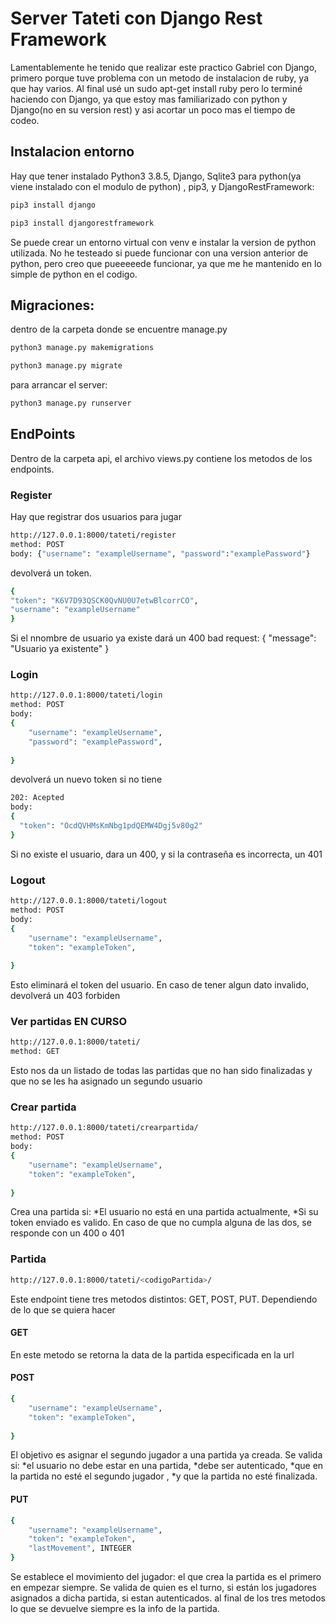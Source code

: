 # Server Tateti con Django Rest Framework

Lamentablemente he tenido que realizar este practico Gabriel con Django, primero porque tuve problema con un metodo de instalacion de ruby, ya que hay varios. Al final usé un sudo apt-get install ruby pero lo terminé haciendo con Django, ya que estoy mas familiarizado con python y Django(no en su version rest) y asi acortar un poco mas el tiempo de codeo. 

## Instalacion entorno

Hay que tener instalado Python3 3.8.5, Django, Sqlite3 para python(ya viene instalado con el modulo de python) , pip3, y DjangoRestFramework: 
```bash 
pip3 install django
```

```bash 
pip3 install djangorestframework
```


Se puede crear un entorno virtual con venv e instalar la version de python utilizada. No he testeado si puede funcionar con una version anterior de python, pero creo que pueeeeede funcionar, ya que me he mantenido en lo simple de python en el codigo.

## Migraciones:
dentro de la carpeta donde se encuentre manage.py
```bash 
python3 manage.py makemigrations
```
```bash 
python3 manage.py migrate
```
para arrancar el server:
```bash 
python3 manage.py runserver
```

## EndPoints
Dentro de la carpeta api, el archivo views.py contiene los metodos de los endpoints.


### Register
Hay que registrar dos usuarios para jugar

```bash 
http://127.0.0.1:8000/tateti/register
method: POST
body: {"username": "exampleUsername", "password":"examplePassword"}
```
devolverá un token. 

```bash 
{
"token": "K6V7D93QSCK0QvNU0U7etwBlcorrCO",
"username": "exampleUsername"
}
```
Si el nnombre de usuario ya existe dará un 400 bad request:
{
"message": "Usuario ya existente"
}

### Login
```bash 
http://127.0.0.1:8000/tateti/login
method: POST
body:
{
    "username": "exampleUsername",
    "password": "examplePassword",
  
}
```
devolverá un nuevo token si no tiene
```bash 
202: Acepted
body:
{
  "token": "OcdQVHMsKmNbg1pdQEMW4Dgj5v80g2" 
}
```

Si no existe el usuario, dara un 400, y si la contraseña es incorrecta, un 401

### Logout
```bash 
http://127.0.0.1:8000/tateti/logout
method: POST
body:
{
    "username": "exampleUsername",
    "token": "exampleToken",
  
}
```
Esto eliminará el token del usuario. En caso de tener algun dato invalido, devolverá un 403 forbiden

### Ver partidas EN CURSO 
```bash 
http://127.0.0.1:8000/tateti/
method: GET
```
Esto nos da un listado de todas las partidas que no han sido finalizadas y que no se les ha asignado un segundo usuario

### Crear partida  
```bash 
http://127.0.0.1:8000/tateti/crearpartida/
method: POST
body:
{
    "username": "exampleUsername",
    "token": "exampleToken",
  
}
```
Crea una partida si: *El usuario no está en una partida actualmente, *Si su token enviado es valido. En caso de que no cumpla alguna de las dos, se responde con un 400 o 401

### Partida 
```bash 
http://127.0.0.1:8000/tateti/<codigoPartida>/
```
Este endpoint tiene tres metodos distintos: GET, POST, PUT. Dependiendo de lo que se quiera hacer

#### GET

En este metodo se retorna la data de la partida especificada en la url

#### POST
```bash 
{
    "username": "exampleUsername",
    "token": "exampleToken",
  
}
```
El objetivo es asignar el segundo jugador a una partida ya creada. Se valida si: *el usuario no debe estar en una partida, *debe ser autenticado, *que en la partida no esté el segundo jugador , *y que la partida no esté finalizada.

#### PUT
```bash 
{
    "username": "exampleUsername",
    "token": "exampleToken",
    "lastMovement", INTEGER
}
```
Se establece el movimiento del jugador: el que crea la partida es el primero en empezar siempre. Se valida de quien es el turno, si están los jugadores asignados a dicha partida, si estan autenticados. al final de los tres metodos lo que se devuelve siempre es la info de la partida.
